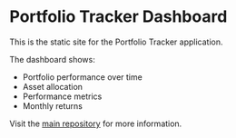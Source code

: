 # Portfolio Tracker Dashboard

This is the static site for the Portfolio Tracker application. 

The dashboard shows:
- Portfolio performance over time
- Asset allocation
- Performance metrics
- Monthly returns

Visit the [main repository](https://github.com/WillSakmar/lazy-tracker) for more information. 